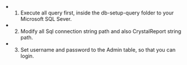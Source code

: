- 1. Execute all query first, inside the db-setup-query folder to your Microsoft SQL Sever.

- 2. Modify all Sql connection string path and also CrystalReport string path.

- 3. Set username and password to the Admin table, so that you can login.

